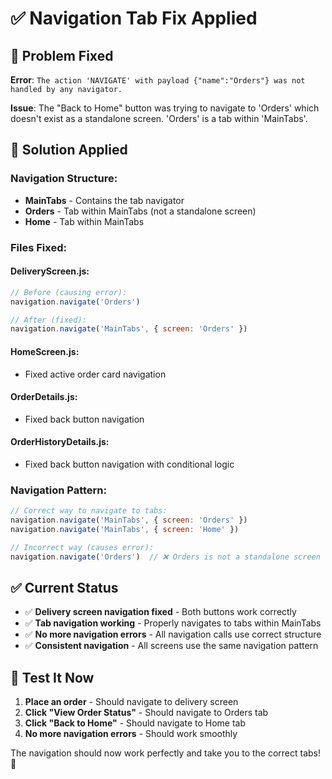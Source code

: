 # ✅ Navigation Tab Fix Applied

## 🚨 Problem Fixed
**Error**: `The action 'NAVIGATE' with payload {"name":"Orders"} was not handled by any navigator.`

**Issue**: The "Back to Home" button was trying to navigate to 'Orders' which doesn't exist as a standalone screen. 'Orders' is a tab within 'MainTabs'.

## 🔧 Solution Applied

### **Navigation Structure**:
- **MainTabs** - Contains the tab navigator
- **Orders** - Tab within MainTabs (not a standalone screen)
- **Home** - Tab within MainTabs

### **Files Fixed**:

#### **DeliveryScreen.js**:
```javascript
// Before (causing error):
navigation.navigate('Orders')

// After (fixed):
navigation.navigate('MainTabs', { screen: 'Orders' })
```

#### **HomeScreen.js**:
- Fixed active order card navigation

#### **OrderDetails.js**:
- Fixed back button navigation

#### **OrderHistoryDetails.js**:
- Fixed back button navigation with conditional logic

### **Navigation Pattern**:
```javascript
// Correct way to navigate to tabs:
navigation.navigate('MainTabs', { screen: 'Orders' })
navigation.navigate('MainTabs', { screen: 'Home' })

// Incorrect way (causes error):
navigation.navigate('Orders')  // ❌ Orders is not a standalone screen
```

## ✅ Current Status

- ✅ **Delivery screen navigation fixed** - Both buttons work correctly
- ✅ **Tab navigation working** - Properly navigates to tabs within MainTabs
- ✅ **No more navigation errors** - All navigation calls use correct structure
- ✅ **Consistent navigation** - All screens use the same navigation pattern

## 🧪 Test It Now

1. **Place an order** - Should navigate to delivery screen
2. **Click "View Order Status"** - Should navigate to Orders tab
3. **Click "Back to Home"** - Should navigate to Home tab
4. **No more navigation errors** - Should work smoothly

The navigation should now work perfectly and take you to the correct tabs! 🚀
